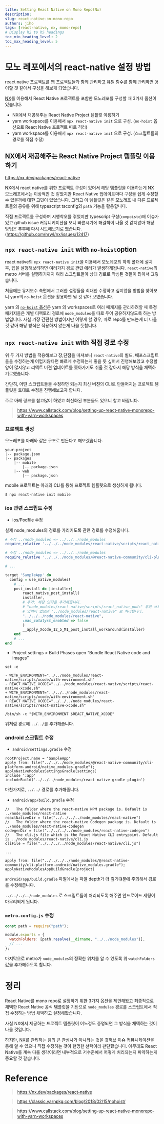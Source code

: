```yaml
---
title: Setting React Native on Mono Repo(Nx)
description:
slug: react-native-on-mono-repo
authors: jiho
tags: [react-native, nx, mono-repo]
# Display h2 to h5 headings
toc_min_heading_level: 2
toc_max_heading_level: 5
---
```


# 모노 레포에서의 react-native 설정 방법

react native 프로젝트를 웹 프로젝트들과 함께 관리하고 유틸 함수를 함께 관리하면 용이할 것 같아서 구성을 해보게 되었습니다.

[NX](https://nx.dev/getting-started/package-based-repo-tutorial)를 이용해서 React Native 프로젝트를 포함한 모노레포를 구성할 때 3가지 옵션이 있습니다.

- NX에서 재공해주는 React Native Project 템플릿 이용하기
- yarn workspace를 이용해서 `npx react-native init` 으로 구성. (`no-hoist` 옵션으로 React Native 프로젝트 따로 격리)
- yarn workspace를 이용해서 `npx react-native init` 으로 구성. (스크립트들의 경로를 직접 수정)

## NX에서 재공해주는 React Native Project 템플릿 이용하기

https://nx.dev/packages/react-native

NX에서 react native를 위한 프로젝트 구성이 있어서 해당 템플릿을 이용하는게 NX 모노레포에서는 이상적인 것 같았지만 React Native 업데이트마다 구성을 쉽게 수정할 수 있을까에 대한 고민이 있었습니다. 그리고 이 템플릿은 같은 모노레포 내 다른 프로젝트들의 공유를 위해 typescript tsconfig의 `path` 기능을 활용합니다.

직접 프로젝트를 구성하며 시행착오를 겪었지만 typescript 구성(`compoiste`)에 이슈가 있고 github issue 커뮤니케이션을 보니 빠른시기에 해결책이 나올 것 같지않아 해당 방법은 추후에 다시 시도해보기로 했습니다. (https://github.com/nrwl/nx/issues/12417)

## `npx react-native init` with `no-hoist`option

react native의 `npx react-native init`을 이용해서 모노레포의 하위 폴더에 설치 후, 앱을 실행해보려하면 여러가지 경로 관련 에러가 발생하게됩니다. `react-native`의 metro 서버를 실행하기까지 여러 스크립트들이 상대 경로로 작성된 것들이 많아서 그렇습니다.

처음에는 유지보수 측면에서 그러한 설정들을 최대한 수정하고 싶지않을 방법을 찾아보니 yarn의 `no-hoist` 옵션을 활용하면 될 것 같아 보였습니다.

yarn 의 [`no-hoist` 옵션](https://classic.yarnpkg.com/blog/2018/02/15/nohoist/)은 yarn 의 workspaces로 여러 패캐지를 관리하려할 때 특정 패키지들은 개별 디렉토리 경로에 `node_modules`를 따로 두어 공유하지않도록 하는 방법입니다. 사실 가장 간편한 방법이지만 이렇게 할 경우, 따로 repo를 만드는게 더 나을 것 같아 해당 방식은 적용하지 않는게 나을 듯합니다.

## `npx react-native init` with 직접 경로 수정

위 두 가지 방법을 적용해보고 장,단점을 따져보니 `react-native`의 빌드, 배포스크립트들을 수정하는게 어렵지않다면 빠르게 수정하는게 좋을 듯 싶어서 진행해보았고 수정할 양이 많지않고 리액트 버젼 업데이트를 쫓아가기도 쉬울 것 같아서 해당 방식을 채택하기로했습니다.

간단히, 어떤 스크립트들을 수정하면 되는지 최신 버젼의 CLI로 만들어지는 프로젝트 템플릿을 토대로 수정을 진행해보고자 합니다.

주로 아래 링크를 참고많이 하였고 최신화된 부분들도 있으니 참고 바랍니다.

> https://www.callstack.com/blog/setting-up-react-native-monorepo-with-yarn-workspaces

### 프로젝트 생성

모노레포를 아래와 같은 구조로 만든다고 해보겠습니다.

```
your-project
|-- package.json
|-- packages
    |-- mobile
        |-- package.json
    |-- web
        |-- package.json
```

mobile 프로젝트는 아래와 CLI를 통해 프로젝트 템플릿으로 생성하게 됩니다.

```bash
$ npx react-native init mobile
```

### ios 관련 스크립트 수정

- ios/Podfile 수정

실제 node_modules의 경로를 가리키도록 관련 경로를 수정해줍니다.

```ruby
# 수정 ../node_modules => ../../../node_modules
require_relative '../../../node_modules/react-native/scripts/react_native_pods'

# 수정 ../node_modules => ../../../node_modules
require_relative '../../../node_modules/@react-native-community/cli-platform-ios/native_modules'

# ...

target 'SampleApp' do
  config = use_native_modules!
    # ...
    post_install do |installer|
        react_native_post_install(
        installer,
        # 추가: 해당 인자를 추가해줍니다.
        # "node_modules/react-native/scripts/react_native_pods" 루비 스크립트를 확인하면
        # 입력이 없으면 "../node_modules/react-native" 로 처리됩니다.
        "../../../node_modules/react-native",
        :mac_catalyst_enabled => false
        )
        __apply_Xcode_12_5_M1_post_install_workaround(installer)
    end
    # ...
end
```

- Project settings > Build Phases open “Bundle React Native code and images”

```
set -e

- WITH_ENVIRONMENT="../../node_modules/react-native/scripts/xcode/with-environment.sh"
- REACT_NATIVE_XCODE="../../node_modules/react-native/scripts/react-native-xcode.sh"
+ WITH_ENVIRONMENT="../../../node_modules/react-native/scripts/xcode/with-environment.sh"
+ REACT_NATIVE_XCODE="../../../node_modules/react-native/scripts/react-native-xcode.sh"

/bin/sh -c "$WITH_ENVIRONMENT $REACT_NATIVE_XCODE"
```

위처럼 경로에 `../../`를 추가해줍니다.

### android 스크립트 수정

- `android/settings.gradle` 수정

```
rootProject.name = 'SampleApp'
apply from: file("../../../node_modules/@react-native-community/cli-platform-android/native_modules.gradle"); applyNativeModulesSettingsGradle(settings)
include ':app'
includeBuild('../../../node_modules/react-native-gradle-plugin')
```

마찬가지로, `../../` 경로를 추가해줍니다.

- `android/app/build.gradle` 수정

```
//   The folder where the react-native NPM package is. Default is ../node_modules/react-native
reactNativeDir = file("../../../../node_modules/react-native")
//   The folder where the react-native Codegen package is. Default is ../node_modules/react-native-codegen
codegenDir = file("../../../../node_modules/react-native-codegen")
//   The cli.js file which is the React Native CLI entrypoint. Default is ../node_modules/react-native/cli.js
cliFile = file("../../../../node_modules/react-native/cli.js")

...

apply from: file("../../../../node_modules/@react-native-community/cli-platform-android/native_modules.gradle"); applyNativeModulesAppBuildGradle(project)
```

`android/app/build.gradle` 파일에서는 파일 depth가 더 깊기떄문에 주의해서 경로를 수정해줍니다.

`../../../../node_modules` 로 스크립트들이 처리되도록 해주면 안드로이드 세팅이 마무리되게 됩니다.

### `metro.config.js` 수정

```javascript
const path = require("path");

module.exports = {
  watchFolders: [path.resolve(__dirname, "../../node_modules")],
  // ...
};
```

마지막으로 metro가 `node_modules`의 정확한 위치를 알 수 있도록 위 `watchFolders` 값을 추가해주도록 합니다.

# 정리

React Native를 mono repo로 설정하기 위한 3가지 옵션을 제안해봤고 최종적으로 채택한 React Native 공식 템플릿을 기반으로 `node_modules` 경로를 스크립트에서 직접 수정하는 방법 채택하고 설정해봤습니다.

사실 NX에서 제공하는 프로젝트 템플릿이 어느정도 증명되면 그 방식을 채택하는 것이 나을 것입니다.

하지만, NX를 관리하는 팀의 큰 관심사가 아니라는 것을 깃허브 이슈 커뮤니케이션을 통해 알 수 있으니 직접 수정하는 것이 현명한 선택이라 판단했습니다. 아무래도 React Native를 계속 다룰 생각이라면 내부적으로 저수준에서 어떻게 처리되는지 파악하는게 중요할 것 같습니다.

# Reference

> https://nx.dev/packages/react-native

> https://classic.yarnpkg.com/blog/2018/02/15/nohoist/

> https://www.callstack.com/blog/setting-up-react-native-monorepo-with-yarn-workspaces
